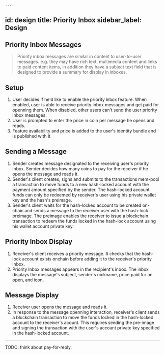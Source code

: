     ---
id: design
title: Priority Inbox
sidebar_label: Design
---

## Priority Inbox Messages
> Priority inbox messages are similar in content to user-to-user messages. e.g. they may have rich text, multimedia content and links to paid content items, in addition they have a subject text field that is designed to provide a summary for display in inboxes.

## Setup
1. User decides if he'd like to enable the priority inbox feature. When enabled, user is able to receive priority inbox messages and get paid for openning them. When disabled, other users can't send the user priority inbox messages.
1. User is prompted to enter the price in coin per message he opens and reads.
1. Feature availability and price is added to the user's identity bundle and is published with it.

## Sending a Message
1. Sender creates message designated to the receiving user's priority inbox. Sender decides how many coins to pay for the receiver if he opens the message and reads it.
1. Sender's client creates, signs and submits to the transactions mem-pool a transaction to move funds to a new hash-locked account with the payment amount specified by the sender. The hash-locked account funds can only be redeemed by receiver's user using his private wallet key and the hash's preimage.
1. Sender's client waits for the hash-locked account to be created on-chain and sends a message to the receiver user with the hash-lock preimage. The preimage enables the receiver to issue a blockchain transaction to redeem the funds locked in the hash-lock account using his wallet account private key.

## Priority Inbox Display
1. Receiver's client receives a priority message. It checks that the hash-lock account exists onchain before adding it to the receiver's priority inbox.
1. Priority Inbox messages appears in the recipient's inbox. The inbox displays the message's subject, sender's nickname, price paid for an open, and icon.

## Message Display

1. Receiver user opens the message and reads it.
1. In response to the message openning interaction, receiver's client sends a blockchain transaction to move the funds locked in the hash-locked account to the receiver's acount. This requires sending the pre-image and signing the transaction with the user's account private key specified in the hash-locked account.

----

TODO: think about pay-for-reply.
